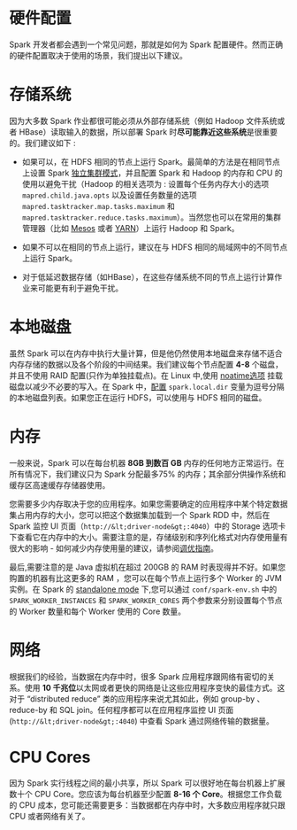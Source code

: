 # 硬件配置

Spark 开发者都会遇到一个常见问题，那就是如何为 Spark 配置硬件。然而正确的硬件配置取决于使用的场景，我们提出以下建议。

# 存储系统

因为大多数 Spark 作业都很可能必须从外部存储系统（例如 Hadoop 文件系统或者 HBase）读取输入的数据，所以部署 Spark 时**尽可能靠近这些系统**是很重要的。我们建议如下 :

*   如果可以，在 HDFS 相同的节点上运行 Spark。最简单的方法是在相同节点上设置 Spark [独立集群模式](spark-standalone.html)，并且配置 Spark 和 Hadoop 的内存和 CPU 的使用以避免干扰（Hadoop 的相关选项为 : 设置每个任务内存大小的选项 `mapred.child.java.opts` 以及设置任务数量的选项 `mapred.tasktracker.map.tasks.maximum` 和 `mapred.tasktracker.reduce.tasks.maximum`）。当然您也可以在常用的集群管理器（比如 [Mesos](running-on-mesos.html) 或者 [YARN](running-on-yarn.html)）上运行 Hadoop 和 Spark。

*   如果不可以在相同的节点上运行，建议在与 HDFS 相同的局域网中的不同节点上运行 Spark。

*   对于低延迟数据存储（如HBase），在这些存储系统不同的节点上运行计算作业来可能更有利于避免干扰。

# 本地磁盘

虽然 Spark 可以在内存中执行大量计算，但是他仍然使用本地磁盘来存储不适合内存存储的数据以及各个阶段的中间结果。我们建议每个节点配置 **4-8** 个磁盘，并且不使用 RAID 配置(只作为单独挂载点)。在 Linux 中,使用 [noatime选项](http://www.centos.org/docs/5/html/Global_File_System/s2-manage-mountnoatime.html) 挂载磁盘以减少不必要的写入。在 Spark 中，[配置](configuration.html) `spark.local.dir` 变量为逗号分隔的本地磁盘列表。如果您正在运行 HDFS，可以使用与 HDFS 相同的磁盘。

# 内存

一般来说，Spark 可以在每台机器 **8GB 到数百 GB** 内存的任何地方正常运行。在所有情况下，我们建议只为 Spark 分配最多75% 的内存；其余部分供操作系统和缓存区高速缓存存储器使用。

您需要多少内存取决于您的应用程序。如果您需要确定的应用程序中某个特定数据集占用内存的大小，您可以把这个数据集加载到一个 Spark RDD 中，然后在 Spark 监控 UI 页面（`http://&lt;driver-node&gt;:4040`）中的 Storage 选项卡下查看它在内存中的大小。需要注意的是，存储级别和序列化格式对内存使用量有很大的影响 - 如何减少内存使用量的建议，请参阅[调优指南](tuning.html)。

最后,需要注意的是 Java 虚拟机在超过 200GB 的 RAM 时表现得并不好。如果您购置的机器有比这更多的 RAM ，您可以在每个节点上运行多个 Worker 的 JVM 实例。在 Spark 的 [standalone mode](spark-standalone.html) 下,您可以通过 `conf/spark-env.sh` 中的 `SPARK_WORKER_INSTANCES` 和 `SPARK_WORKER_CORES` 两个参数来分别设置每个节点的 Worker 数量和每个 Worker 使用的 Core 数量。

# 网络

根据我们的经验，当数据在内存中时，很多 Spark 应用程序跟网络有密切的关系。使用 **10 千兆位**以太网或者更快的网络是让这些应用程序变快的最佳方式。这对于 “distributed reduce” 类的应用程序来说尤其如此，例如 group-by 、reduce-by 和 SQL join。任何程序都可以在应用程序监控 UI 页面 (`http://&lt;driver-node&gt;:4040`) 中查看 Spark 通过网络传输的数据量。

# CPU Cores

因为 Spark 实行线程之间的最小共享，所以 Spark 可以很好地在每台机器上扩展数十个 CPU Core。您应该为每台机器至少配置 **8-16 个 Core**。根据您工作负载的 CPU 成本，您可能还需要更多：当数据都在内存中时，大多数应用程序就只跟 CPU 或者网络有关了。
